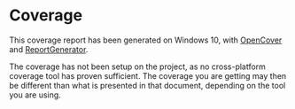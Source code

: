 # Coverage

This coverage report has been generated on Windows 10, with [OpenCover](https://github.com/OpenCover/opencover) and [ReportGenerator](https://github.com/danielpalme/ReportGenerator).

The coverage has not been setup on the project, as no cross-platform coverage tool has proven sufficient. The coverage you are getting may then be different than what is presented in that document, depending on the tool you are using.